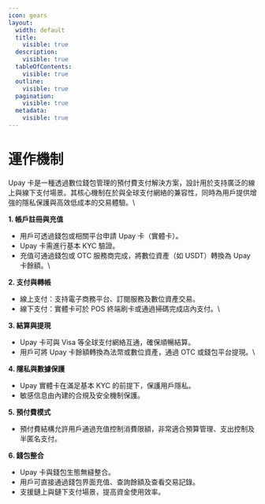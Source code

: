 ```yaml
---
icon: gears
layout:
  width: default
  title:
    visible: true
  description:
    visible: true
  tableOfContents:
    visible: true
  outline:
    visible: true
  pagination:
    visible: true
  metadata:
    visible: true
---
```


# 運作機制

Upay 卡是一種透過數位錢包管理的預付費支付解決方案，設計用於支持廣泛的線上與線下支付場景。其核心機制在於與全球支付網絡的兼容性，同時為用戶提供增強的隱私保護與高效低成本的交易體驗。\


**1. 帳戶註冊與充值**

* 用戶可透過錢包或相關平台申請 Upay 卡（實體卡）。
* Upay 卡需進行基本 KYC 驗證。
* 充值可通過錢包或 OTC 服務商完成，將數位資產（如 USDT）轉換為 Upay 卡餘額。\


**2. 支付與轉帳**

* 線上支付：支持電子商務平台、訂閱服務及數位資產交易。
* 線下支付：實體卡可於 POS 終端刷卡或通過掃碼完成店內支付。\


**3. 結算與提現**

* Upay 卡可與 Visa 等全球支付網絡互通，確保順暢結算。
* 用戶可將 Upay 卡餘額轉換為法幣或數位資產，通過 OTC 或錢包平台提現。\


**4. 隱私與數據保護**

* Upay 實體卡在滿足基本 KYC 的前提下，保護用戶隱私。
* 敏感信息由內建的合規及安全機制保護。



**5. 預付費模式**

* 預付費結構允許用戶通過充值控制消費限額，非常適合預算管理、支出控制及半匿名支付。



**6. 錢包整合**

* Upay 卡與錢包生態無縫整合。
* 用戶可直接通過錢包界面充值、查詢餘額及查看交易記錄。
* 支援鏈上與鏈下支付場景，提高資金使用效率。
